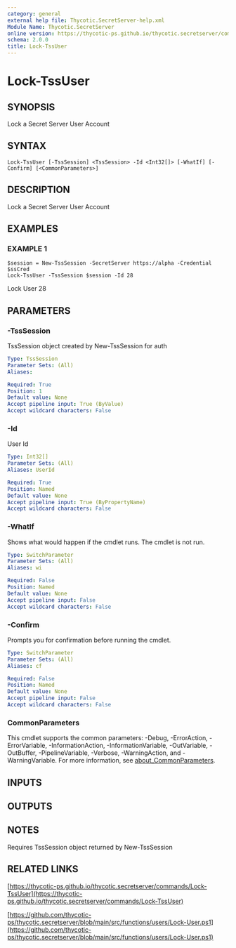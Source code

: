 ```yaml
---
category: general
external help file: Thycotic.SecretServer-help.xml
Module Name: Thycotic.SecretServer
online version: https://thycotic-ps.github.io/thycotic.secretserver/commands/Lock-TssUser
schema: 2.0.0
title: Lock-TssUser
---
```


# Lock-TssUser

## SYNOPSIS
Lock a Secret Server User Account

## SYNTAX

```
Lock-TssUser [-TssSession] <TssSession> -Id <Int32[]> [-WhatIf] [-Confirm] [<CommonParameters>]
```

## DESCRIPTION
Lock a Secret Server User Account

## EXAMPLES

### EXAMPLE 1
```
$session = New-TssSession -SecretServer https://alpha -Credential $ssCred
Lock-TssUser -TssSession $session -Id 28
```

Lock User 28

## PARAMETERS

### -TssSession
TssSession object created by New-TssSession for auth

```yaml
Type: TssSession
Parameter Sets: (All)
Aliases:

Required: True
Position: 1
Default value: None
Accept pipeline input: True (ByValue)
Accept wildcard characters: False
```

### -Id
User Id

```yaml
Type: Int32[]
Parameter Sets: (All)
Aliases: UserId

Required: True
Position: Named
Default value: None
Accept pipeline input: True (ByPropertyName)
Accept wildcard characters: False
```

### -WhatIf
Shows what would happen if the cmdlet runs.
The cmdlet is not run.

```yaml
Type: SwitchParameter
Parameter Sets: (All)
Aliases: wi

Required: False
Position: Named
Default value: None
Accept pipeline input: False
Accept wildcard characters: False
```

### -Confirm
Prompts you for confirmation before running the cmdlet.

```yaml
Type: SwitchParameter
Parameter Sets: (All)
Aliases: cf

Required: False
Position: Named
Default value: None
Accept pipeline input: False
Accept wildcard characters: False
```

### CommonParameters
This cmdlet supports the common parameters: -Debug, -ErrorAction, -ErrorVariable, -InformationAction, -InformationVariable, -OutVariable, -OutBuffer, -PipelineVariable, -Verbose, -WarningAction, and -WarningVariable. For more information, see [about_CommonParameters](http://go.microsoft.com/fwlink/?LinkID=113216).

## INPUTS

## OUTPUTS

## NOTES
Requires TssSession object returned by New-TssSession

## RELATED LINKS

[https://thycotic-ps.github.io/thycotic.secretserver/commands/Lock-TssUser](https://thycotic-ps.github.io/thycotic.secretserver/commands/Lock-TssUser)

[https://github.com/thycotic-ps/thycotic.secretserver/blob/main/src/functions/users/Lock-User.ps1](https://github.com/thycotic-ps/thycotic.secretserver/blob/main/src/functions/users/Lock-User.ps1)

